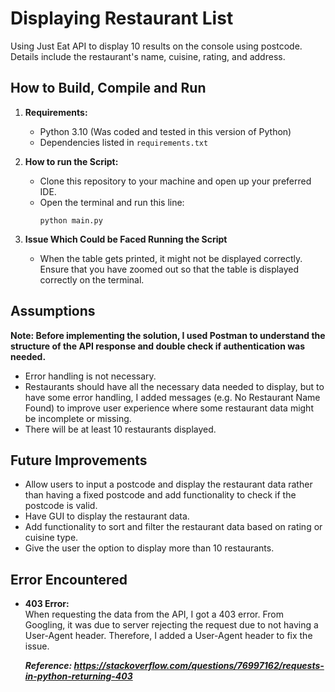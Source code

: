 # Displaying Restaurant List

Using Just Eat API to display 10 results on the console using postcode. Details include the restaurant's name, cuisine, rating, and address. 

## How to Build, Compile and Run

1. **Requirements:**
   - Python 3.10 (Was coded and tested in this version of Python)
   - Dependencies listed in `requirements.txt`

2. **How to run the Script:**
   - Clone this repository to your machine and open up your preferred IDE.
   - Open the terminal and run this line:
     ```
     python main.py
     ```
3. **Issue Which Could be Faced Running the Script**
   - When the table gets printed, it might not be displayed correctly. Ensure that you have zoomed out so that the table is displayed correctly on the terminal. 

## Assumptions

**Note: Before implementing the solution, I used Postman to understand the structure of the API response and double check if authentication was needed.**
- Error handling is not necessary.
- Restaurants should have all the necessary data needed to display, but to have some error handling, I added messages (e.g. No Restaurant Name Found) to improve user experience where some restaurant data might be incomplete or missing.  
- There will be at least 10 restaurants displayed.

## Future Improvements

- Allow users to input a postcode and display the restaurant data rather than having a fixed postcode and add functionality to check if the postcode is valid.
- Have GUI to display the restaurant data.
- Add functionality to sort and filter the restaurant data based on rating or cuisine type. 
- Give the user the option to display more than 10 restaurants.

## Error Encountered
- **403 Error:**  
  When requesting the data from the API, I got a 403 error. From Googling, it was due to server rejecting the request due to not having a User-Agent header. Therefore, I added a User-Agent header to fix the issue.

  ***Reference: https://stackoverflow.com/questions/76997162/requests-in-python-returning-403***
  
